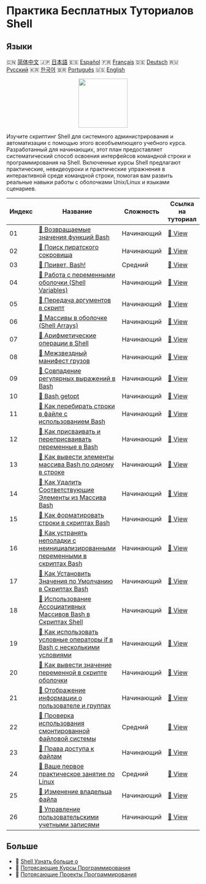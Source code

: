# Практика Бесплатных Туториалов Shell

## Языки

🇨🇳 [简体中文](README_zh.md) 🇯🇵 [日本語](README_ja.md) 🇪🇸 [Español](README_es.md) 🇫🇷 [Français](README_fr.md) 🇩🇪 [Deutsch](README_de.md) 🇷🇺 [Русский](README_ru.md) 🇰🇷 [한국어](README_ko.md) 🇧🇷 [Português](README_pt.md) 🇺🇸 [English](README.md) 

<div align="center">
<img width="128px" src="https://file.labex.io/path/FaVTnI4iqZP0.png">
</div>

Изучите скриптинг Shell для системного администрирования и автоматизации с помощью этого всеобъемлющего учебного курса. Разработанный для начинающих, этот план предоставляет систематический способ освоения интерфейсов командной строки и программирования на Shell. Включенные курсы Shell предлагают практические, невидеоуроки и практические упражнения в интерактивной среде командной строки, помогая вам развить реальные навыки работы с оболочками Unix/Linux и языками сценариев.

|   Индекс | Название                                                                                                                                                                           | Сложность   | Ссылка на туториал                                                                                           |
|----------|------------------------------------------------------------------------------------------------------------------------------------------------------------------------------------|-------------|--------------------------------------------------------------------------------------------------------------|
|       01 | [📖 Возвращаемые значения функций Bash](https://labex.io/ru/tutorials/shell-bash-function-return-values-391153)                                                                    | Начинающий  | [🔗 View](https://labex.io/ru/tutorials/shell-bash-function-return-values-391153)                            |
|       02 | [📖 Поиск пиратского сокровища](https://labex.io/ru/tutorials/shell-finding-the-pirate-s-treasure-388807)                                                                          | Начинающий  | [🔗 View](https://labex.io/ru/tutorials/shell-finding-the-pirate-s-treasure-388807)                          |
|       03 | [📖 Привет, Bash!](https://labex.io/ru/tutorials/linux-hello-bash-388809)                                                                                                          | Средний     | [🔗 View](https://labex.io/ru/tutorials/linux-hello-bash-388809)                                             |
|       04 | [📖 Работа с переменными оболочки (Shell Variables)](https://labex.io/ru/tutorials/shell-working-with-shell-variables-388810)                                                      | Начинающий  | [🔗 View](https://labex.io/ru/tutorials/shell-working-with-shell-variables-388810)                           |
|       05 | [📖 Передача аргументов в скрипт](https://labex.io/ru/tutorials/shell-passing-arguments-to-the-script-388811)                                                                      | Начинающий  | [🔗 View](https://labex.io/ru/tutorials/shell-passing-arguments-to-the-script-388811)                        |
|       06 | [📖 Массивы в оболочке (Shell Arrays)](https://labex.io/ru/tutorials/shell-shell-arrays-388812)                                                                                    | Начинающий  | [🔗 View](https://labex.io/ru/tutorials/shell-shell-arrays-388812)                                           |
|       07 | [📖 Арифметические операции в Shell](https://labex.io/ru/tutorials/shell-arithmetic-operations-in-shell-388813)                                                                    | Начинающий  | [🔗 View](https://labex.io/ru/tutorials/shell-arithmetic-operations-in-shell-388813)                         |
|       08 | [📖 Межзвездный манифест грузов](https://labex.io/ru/tutorials/shell-interstellar-cargo-manifest-388869)                                                                           | Начинающий  | [🔗 View](https://labex.io/ru/tutorials/shell-interstellar-cargo-manifest-388869)                            |
|       09 | [📖 Совпадение регулярных выражений в Bash](https://labex.io/ru/tutorials/shell-bash-regex-matching-391551)                                                                        | Начинающий  | [🔗 View](https://labex.io/ru/tutorials/shell-bash-regex-matching-391551)                                    |
|       10 | [📖 Bash getopt](https://labex.io/ru/tutorials/shell-bash-getopt-391993)                                                                                                           | Начинающий  | [🔗 View](https://labex.io/ru/tutorials/shell-bash-getopt-391993)                                            |
|       11 | [📖 Как перебирать строки в файле с использованием Bash](https://labex.io/ru/tutorials/shell-how-to-iterate-over-lines-in-a-file-with-bash-392550)                                 | Начинающий  | [🔗 View](https://labex.io/ru/tutorials/shell-how-to-iterate-over-lines-in-a-file-with-bash-392550)          |
|       12 | [📖 Как присваивать и переприсваивать переменные в Bash](https://labex.io/ru/tutorials/shell-how-to-assign-and-reassign-variables-in-bash-392817)                                  | Начинающий  | [🔗 View](https://labex.io/ru/tutorials/shell-how-to-assign-and-reassign-variables-in-bash-392817)           |
|       13 | [📖 Как вывести элементы массива Bash по одному в строке](https://labex.io/ru/tutorials/shell-how-to-print-bash-array-elements-one-per-line-392979)                                | Начинающий  | [🔗 View](https://labex.io/ru/tutorials/shell-how-to-print-bash-array-elements-one-per-line-392979)          |
|       14 | [📖 Как Удалить Соответствующие Элементы из Массива Bash](https://labex.io/ru/tutorials/shell-how-to-remove-matching-elements-from-a-bash-array-397749)                            | Начинающий  | [🔗 View](https://labex.io/ru/tutorials/shell-how-to-remove-matching-elements-from-a-bash-array-397749)      |
|       15 | [📖 Как форматировать строки в скриптах Bash](https://labex.io/ru/tutorials/shell-how-to-format-strings-in-bash-scripts-400162)                                                    | Начинающий  | [🔗 View](https://labex.io/ru/tutorials/shell-how-to-format-strings-in-bash-scripts-400162)                  |
|       16 | [📖 Как устранять неполадки с неинициализированными переменными в скриптах Bash](https://labex.io/ru/tutorials/shell-how-to-troubleshoot-unbound-variables-in-bash-scripts-400168) | Начинающий  | [🔗 View](https://labex.io/ru/tutorials/shell-how-to-troubleshoot-unbound-variables-in-bash-scripts-400168)  |
|       17 | [📖 Как Установить Значения по Умолчанию в Скриптах Bash](https://labex.io/ru/tutorials/shell-how-to-set-default-values-in-bash-scripts-413755)                                    | Начинающий  | [🔗 View](https://labex.io/ru/tutorials/shell-how-to-set-default-values-in-bash-scripts-413755)              |
|       18 | [📖 Использование Ассоциативных Массивов Bash в Скриптах Shell](https://labex.io/ru/tutorials/shell-utilizing-bash-key-value-arrays-in-shell-scripting-413759)                     | Начинающий  | [🔗 View](https://labex.io/ru/tutorials/shell-utilizing-bash-key-value-arrays-in-shell-scripting-413759)     |
|       19 | [📖 Как использовать условные операторы if в Bash с несколькими условиями](https://labex.io/ru/tutorials/shell-how-to-use-bash-if-statements-with-multiple-conditions-413763)      | Начинающий  | [🔗 View](https://labex.io/ru/tutorials/shell-how-to-use-bash-if-statements-with-multiple-conditions-413763) |
|       20 | [📖 Как вывести значение переменной в скрипте оболочки](https://labex.io/ru/tutorials/shell-how-to-print-the-value-of-a-variable-in-a-shell-script-417569)                         | Начинающий  | [🔗 View](https://labex.io/ru/tutorials/shell-how-to-print-the-value-of-a-variable-in-a-shell-script-417569) |
|       21 | [📖 Отображение информации о пользователе и группах](https://labex.io/ru/tutorials/linux-display-user-and-group-information-8718)                                                  | Начинающий  | [🔗 View](https://labex.io/ru/tutorials/linux-display-user-and-group-information-8718)                       |
|       22 | [📖 Проверка использования смонтированной файловой системы](https://labex.io/ru/tutorials/shell-check-mounted-file-system-usage-18275)                                             | Средний     | [🔗 View](https://labex.io/ru/tutorials/shell-check-mounted-file-system-usage-18275)                         |
|       23 | [📖 Права доступа к файлам](https://labex.io/ru/tutorials/linux-permissions-of-files-270252)                                                                                       | Начинающий  | [🔗 View](https://labex.io/ru/tutorials/linux-permissions-of-files-270252)                                   |
|       24 | [📖 Ваше первое практическое занятие по Linux](https://labex.io/ru/tutorials/linux-your-first-linux-lab-270253)                                                                    | Средний     | [🔗 View](https://labex.io/ru/tutorials/linux-your-first-linux-lab-270253)                                   |
|       25 | [📖 Изменение владельца файла](https://labex.io/ru/tutorials/shell-change-file-ownership-270254)                                                                                   | Начинающий  | [🔗 View](https://labex.io/ru/tutorials/shell-change-file-ownership-270254)                                  |
|       26 | [📖 Управление пользовательскими учетными записями](https://labex.io/ru/tutorials/linux-user-account-management-49)                                                                | Начинающий  | [🔗 View](https://labex.io/ru/tutorials/linux-user-account-management-49)                                    |

## Больше

- 🔗 [Shell Узнать больше о](https://labex.io/ru/skilltrees/shell)
- 🔗 [Потрясающие Курсы Программирования](https://github.com/labex-labs/awesome-programming-courses)
- 🔗 [Потрясающие Проекты Программирования](https://github.com/labex-labs/awesome-programming-projects)

